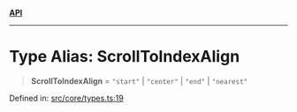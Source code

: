 [**API**](../../API.md)

***

# Type Alias: ScrollToIndexAlign

> **ScrollToIndexAlign** = `"start"` \| `"center"` \| `"end"` \| `"nearest"`

Defined in: [src/core/types.ts:19](https://github.com/inokawa/virtua/blob/a48577a29001b7d13366f89308b2cb5c0b65e4c0/src/core/types.ts#L19)
